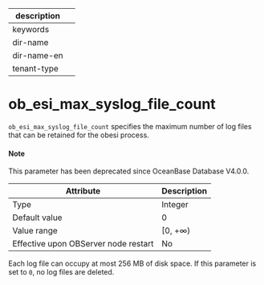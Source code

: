 | description ||
|---|---|
| keywords ||
| dir-name ||
| dir-name-en ||
| tenant-type ||

# ob_esi_max_syslog_file_count

`ob_esi_max_syslog_file_count` specifies the maximum number of log files that can be retained for the obesi process.

<main id="notice" type='explain'>
  <h4>Note</h4>
  <p>This parameter has been deprecated since OceanBase Database V4.0.0. </p>
</main>

| **Attribute** | **Description** |
| --- | --- |
| Type | Integer |
| Default value | 0 |
| Value range | [0, +∞) |
| Effective upon OBServer node restart | No |

Each log file can occupy at most 256 MB of disk space.  If this parameter is set to `0`, no log files are deleted.
